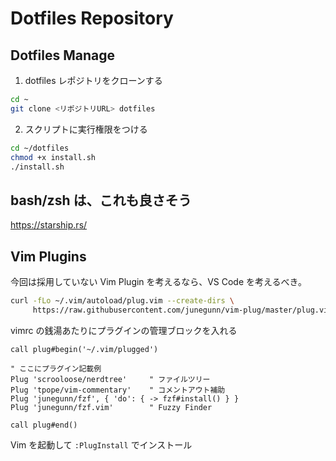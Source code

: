 # Dotfiles Repository

## Dotfiles Manage

1. dotfiles レポジトリをクローンする

```sh
cd ~
git clone <リポジトリURL> dotfiles
```

2. スクリプトに実行権限をつける

```sh
cd ~/dotfiles
chmod +x install.sh
./install.sh
```

## bash/zsh は、これも良さそう

https://starship.rs/

## Vim Plugins

今回は採用していない
Vim Plugin を考えるなら、VS Code を考えるべき。

```sh
curl -fLo ~/.vim/autoload/plug.vim --create-dirs \
     https://raw.githubusercontent.com/junegunn/vim-plug/master/plug.vim
```

vimrc の銭湯あたりにプラグインの管理ブロックを入れる

```vimrc
call plug#begin('~/.vim/plugged')

" ここにプラグイン記載例
Plug 'scrooloose/nerdtree'     " ファイルツリー
Plug 'tpope/vim-commentary'    " コメントアウト補助
Plug 'junegunn/fzf', { 'do': { -> fzf#install() } }
Plug 'junegunn/fzf.vim'        " Fuzzy Finder

call plug#end()
```

Vim を起動して `:PlugInstall` でインストール
